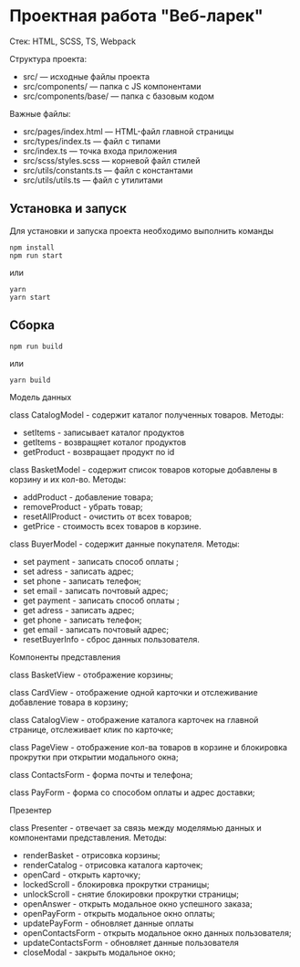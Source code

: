 # Проектная работа "Веб-ларек"

Стек: HTML, SCSS, TS, Webpack

Структура проекта:
- src/ — исходные файлы проекта
- src/components/ — папка с JS компонентами
- src/components/base/ — папка с базовым кодом

Важные файлы:
- src/pages/index.html — HTML-файл главной страницы
- src/types/index.ts — файл с типами
- src/index.ts — точка входа приложения
- src/scss/styles.scss — корневой файл стилей
- src/utils/constants.ts — файл с константами
- src/utils/utils.ts — файл с утилитами

## Установка и запуск
Для установки и запуска проекта необходимо выполнить команды

```
npm install
npm run start
```

или

```
yarn
yarn start
```
## Сборка

```
npm run build
```

или

```
yarn build
```

Модель данных

class CatalogModel - содержит каталог полученных товаров. Методы:
- setItems - записывает каталог продуктов
- getItems - возвращяет коталог продуктов
- getProduct - возвращает продукт по id

class BasketModel - содержит список товаров которые добавлены в корзину и их кол-во. Методы:
- addProduct - добавление товара;
- removeProduct - убрать товар;
- resetAllProduct - очистить от всех товаров;
- getPrice - стоимость всех товаров в корзине.

class BuyerModel - содержит данные покупателя. Методы:
- set payment - записать способ оплаты ;
- set adress - записать адрес;
- set phone - записать телефон;
- set email - записать почтовый адрес;
- get payment - записать способ оплаты ;
- get adress - записать адрес;
- get phone - записать телефон;
- get email - записать почтовый адрес;
- resetBuyerInfo - сброс данных пользователя.

Компоненты представления

class BasketView - отображение корзины;

class CardView - отображение одной карточки и отслеживание добавление товара в корзину;

class CatalogView - отображение каталога карточек на главной странице, отслеживает клик по карточке;

class PageView - отображение кол-ва товаров в корзине и блокировка прокрутки при открытии модального окна;

class ContactsForm - форма почты и телефона;

class PayForm - форма со способом оплаты и адрес доставки;

Презентер

class Presenter - отвечает за связь между моделямью данных и компонентами представления. Методы:
- renderBasket - отрисовка корзины;
- renderCatalog - отрисовка каталога карточек;
- openCard - открыть карточку;
- lockedScroll - блокировка прокрутки страницы;
- unlockScroll - снятие блокировки прокрутки страницы;
- openAnswer - открыть модальное окно успешного заказа;
- openPayForm - открыть модальное окно оплаты;
- updatePayForm - обновляет данные оплаты
- openContactsForm - открыть модальное окно данных пользователя; 
- updateContactsForm - обновляет данные пользователя
- closeModal - закрыть модальное окно;
